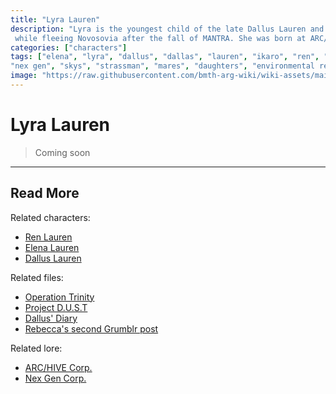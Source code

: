 ```yaml
---
title: "Lyra Lauren"
description: "Lyra is the youngest child of the late Dallus Lauren and his wife Elena, who went into labour with her 
 while fleeing Novosovia after the fall of MANTRA. She was born at ARC/HIVE and died young in a car crash."
categories: ["characters"]
tags: ["elena", "lyra", "dallus", "dallas", "lauren", "ikaro", "ren", "eve", "unbeleevable", "mantra", "arc/hive", 
"nex gen", "skys", "strassman", "mares", "daughters", "environmental research"]
image: "https://raw.githubusercontent.com/bmth-arg-wiki/wiki-assets/main/characters/unknown.png"
---
```


# Lyra Lauren

> Coming soon

***

## Read More

Related characters:

- [Ren Lauren](ren)
- [Elena Lauren](elena-lauren)
- [Dallus Lauren](dallus-lauren)

Related files:

- [Operation Trinity](../for-sof/trinity_document)
- [Project D.U.S.T](../for-sof/project_dust)
- [Dallus' Diary](../for-sof/dallus-diary)
- [Rebecca's second Grumblr post](../for-sof/grumblr2)

Related lore:

- [ARC/HIVE Corp.](../lore/archive)
- [Nex Gen Corp.](../lore/nex-gen-corporation)
